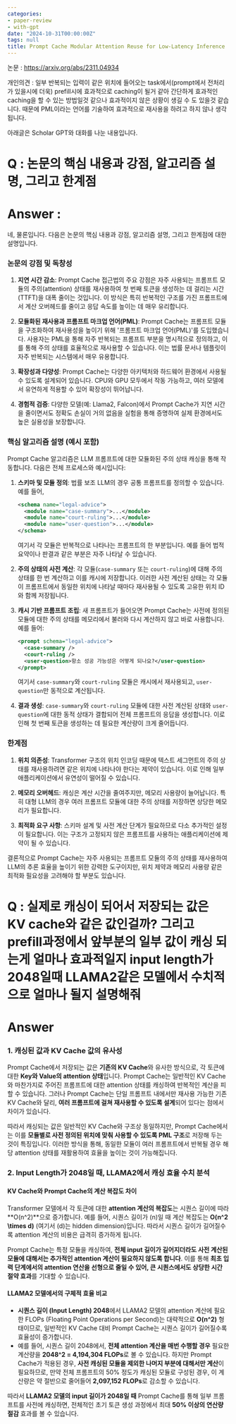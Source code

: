 ```yaml
---
categories:
- paper-review
- with-gpt
date: "2024-10-31T00:00:00Z"
tags: null
title: Prompt Cache Modular Attention Reuse for Low-Latency Inference
---
```


논문 : https://arxiv.org/abs/2311.04934

개인의견 : 일부 반복되는 입력이 같은 위치에 들어오는 task에서(prompt에서 전처리가 있을시에 더욱) prefill시에 효과적으로 caching이 될거 같아 간단하게 효과적인 caching을 할 수 있는 방법일것 같으나 효과적이지 않은 상황이 생길 수 도 있을것 같습니다. 때문에 PML이라는 언어를 기술하여 효과적으로 재사용을 하려고 하지 않나 생각됩니다.

아래글은 Scholar GPT와 대화를 나눈 내용입니다.

# Q : 논문의 핵심 내용과 강점, 알고리즘 설명, 그리고 한계점

# Answer : 
네, 물론입니다. 다음은 논문의 핵심 내용과 강점, 알고리즘 설명, 그리고 한계점에 대한 설명입니다.

### 논문의 강점 및 독창성
1. **지연 시간 감소**: Prompt Cache 접근법의 주요 강점은 자주 사용되는 프롬프트 모듈의 주의(attention) 상태를 재사용하여 첫 번째 토큰을 생성하는 데 걸리는 시간(TTFT)을 대폭 줄이는 것입니다. 이 방식은 특히 반복적인 구조를 가진 프롬프트에서 계산 오버헤드를 줄이고 응답 속도를 높이는 데 매우 유리합니다.
   
2. **모듈화된 재사용과 프롬프트 마크업 언어(PML)**: Prompt Cache는 프롬프트 모듈을 구조화하여 재사용성을 높이기 위해 '프롬프트 마크업 언어(PML)'를 도입했습니다. 사용자는 PML을 통해 자주 반복되는 프롬프트 부분을 명시적으로 정의하고, 이를 통해 주의 상태를 효율적으로 재사용할 수 있습니다. 이는 법률 문서나 템플릿이 자주 반복되는 시스템에서 매우 유용합니다.

3. **확장성과 다양성**: Prompt Cache는 다양한 아키텍처와 하드웨어 환경에서 사용될 수 있도록 설계되어 있습니다. CPU와 GPU 모두에서 작동 가능하고, 여러 모델에서 유연하게 적용할 수 있어 확장성이 뛰어납니다.

4. **경험적 검증**: 다양한 모델(예: Llama2, Falcon)에서 Prompt Cache가 지연 시간을 줄이면서도 정확도 손실이 거의 없음을 실험을 통해 증명하여 실제 환경에서도 높은 실용성을 보장합니다.

### 핵심 알고리즘 설명 (예시 포함)
Prompt Cache 알고리즘은 LLM 프롬프트에 대한 모듈화된 주의 상태 캐싱을 통해 작동합니다. 다음은 전체 프로세스와 예시입니다:

1. **스키마 및 모듈 정의**: 법률 보조 LLM의 경우 공통 프롬프트를 정의할 수 있습니다. 예를 들어,
   ```xml
   <schema name="legal-advice">
     <module name="case-summary">...</module>
     <module name="court-ruling">...</module>
     <module name="user-question">...</module>
   </schema>
   ```
   여기서 각 모듈은 반복적으로 나타나는 프롬프트의 한 부분입니다. 예를 들어 법적 요약이나 판결과 같은 부분은 자주 나타날 수 있습니다.

2. **주의 상태의 사전 계산**: 각 모듈(`case-summary` 또는 `court-ruling`)에 대해 주의 상태를 한 번 계산하고 이를 캐시에 저장합니다. 이러한 사전 계산된 상태는 각 모듈이 프롬프트에서 동일한 위치에 나타날 때마다 재사용될 수 있도록 고유한 위치 ID와 함께 저장됩니다.

3. **캐시 기반 프롬프트 조립**: 새 프롬프트가 들어오면 Prompt Cache는 사전에 정의된 모듈에 대한 주의 상태를 메모리에서 불러와 다시 계산하지 않고 바로 사용합니다. 예를 들어:
   ```xml
   <prompt schema="legal-advice">
     <case-summary />
     <court-ruling />
     <user-question>항소 성공 가능성은 어떻게 되나요?</user-question>
   </prompt>
   ```
   여기서 `case-summary`와 `court-ruling` 모듈은 캐시에서 재사용되고, `user-question`만 동적으로 계산됩니다.

4. **결과 생성**: `case-summary`와 `court-ruling` 모듈에 대한 사전 계산된 상태와 `user-question`에 대한 동적 상태가 결합되어 전체 프롬프트의 응답을 생성합니다. 이로 인해 첫 번째 토큰을 생성하는 데 필요한 계산량이 크게 줄어듭니다.

### 한계점
1. **위치 의존성**: Transformer 구조의 위치 인코딩 때문에 텍스트 세그먼트의 주의 상태를 재사용하려면 같은 위치에 나타나야 한다는 제약이 있습니다. 이로 인해 일부 애플리케이션에서 유연성이 떨어질 수 있습니다.

2. **메모리 오버헤드**: 캐싱은 계산 시간을 줄여주지만, 메모리 사용량이 늘어납니다. 특히 대형 LLM의 경우 여러 프롬프트 모듈에 대한 주의 상태를 저장하면 상당한 메모리가 필요합니다.

3. **최적화 요구 사항**: 스키마 설계 및 사전 계산 단계가 필요하므로 다소 추가적인 설정이 필요합니다. 이는 구조가 고정되지 않은 프롬프트를 사용하는 애플리케이션에 제약이 될 수 있습니다.

결론적으로 Prompt Cache는 자주 사용되는 프롬프트 모듈의 주의 상태를 재사용하여 LLM의 추론 효율을 높이기 위한 강력한 도구이지만, 위치 제약과 메모리 사용량 같은 최적화 필요성을 고려해야 할 부분도 있습니다.


# Q : 실제로 캐싱이 되어서 저장되는 값은 KV cache와 같은 값인걸까? 그리고 prefill과정에서 앞부분의 일부 값이 캐싱 되는게 얼마나 효과적일지 input length가 2048일때 LLAMA2같은 모델에서 수치적으로 얼마나 될지 설명해줘

# Answer

### 1. 캐싱된 값과 KV Cache 값의 유사성

Prompt Cache에서 저장되는 값은 **기존의 KV Cache**와 유사한 방식으로, 각 토큰에 대한 **Key와 Value의 attention 상태**입니다. Prompt Cache는 일반적인 KV Cache와 마찬가지로 주어진 프롬프트에 대한 attention 상태를 캐싱하여 반복적인 계산을 피할 수 있습니다. 그러나 Prompt Cache는 단일 프롬프트 내에서만 재사용 가능한 기존 KV Cache와 달리, **여러 프롬프트에 걸쳐 재사용할 수 있도록 설계**되어 있다는 점에서 차이가 있습니다. 

따라서 캐싱되는 값은 일반적인 KV Cache와 구조상 동일하지만, Prompt Cache에서는 이를 **모듈별로 사전 정의된 위치에 맞춰 사용할 수 있도록 PML 구조**로 저장해 두는 것이 특징입니다. 이러한 방식을 통해, 동일한 모듈이 여러 프롬프트에서 반복될 경우 해당 attention 상태를 재활용하여 효율을 높이는 것이 가능해집니다.

### 2. Input Length가 2048일 때, LLAMA2에서 캐싱 효율 수치 분석

#### KV Cache와 Prompt Cache의 계산 복잡도 차이
Transformer 모델에서 각 토큰에 대한 **attention 계산의 복잡도**는 시퀀스 길이에 따라 **O(n^2)**으로 증가합니다. 예를 들어, 시퀀스 길이가 \(n\)일 때 계산 복잡도는 **O(n^2 \times d)** (여기서 \(d\)는 hidden dimension)입니다. 따라서 시퀀스 길이가 길어질수록 attention 계산의 비용은 급격히 증가하게 됩니다.

Prompt Cache는 특정 모듈을 캐싱하여, **전체 input 길이가 길어지더라도 사전 계산된 모듈에 대해서는 추가적인 attention 계산이 필요하지 않도록 합니다**. 이를 통해 **최초 입력 단계에서의 attention 연산을 선형으로 줄일 수 있어, 큰 시퀀스에서도 상당한 시간 절약 효과**를 기대할 수 있습니다.

#### LLAMA2 모델에서의 구체적 효율 비교
* **시퀀스 길이 (Input Length) 2048**에서 LLAMA2 모델의 attention 계산에 필요한 FLOPs (Floating Point Operations per Second)는 대략적으로 **O(n^2)** 형태이므로, 일반적인 KV Cache 대비 Prompt Cache는 시퀀스 길이가 길어질수록 효율성이 증가합니다.
* 예를 들어, 시퀀스 길이 2048에서, **전체 attention 계산을 매번 수행할 경우** 필요한 계산량을 **2048^2 = 4,194,304 FLOPs**로 볼 수 있습니다. 하지만 Prompt Cache가 적용된 경우, **사전 캐싱된 모듈을 제외한 나머지 부분에 대해서만 계산**이 필요하므로, 만약 전체 프롬프트의 50% 정도가 캐싱된 모듈로 구성된 경우, 이 계산량은 약 절반으로 줄어들어 **2,097,152 FLOPs**로 감소할 수 있습니다.

따라서 **LLAMA2 모델의 input 길이가 2048일 때** Prompt Cache를 통해 일부 프롬프트를 사전에 캐싱하면, 전체적인 초기 토큰 생성 과정에서 최대 **50% 이상의 연산량 절감** 효과를 볼 수 있습니다.


